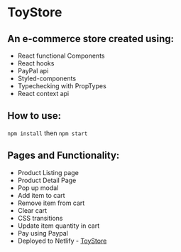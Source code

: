 # ToyStore
## An e-commerce store created using:
- React functional Components
- React hooks
- PayPal api
- Styled-components
- Typechecking with PropTypes
- React context api

## How to use: 
`npm install` then `npm start`

## Pages and Functionality:
- Product Listing page
- Product Detail Page
- Pop up modal
- Add item to cart
- Remove item from cart
- Clear cart
- CSS transitions
- Update item quantity in cart
- Pay using Paypal
- Deployed to Netlify - [ToyStore](https://jolly-banach-9de91e.netlify.app)
